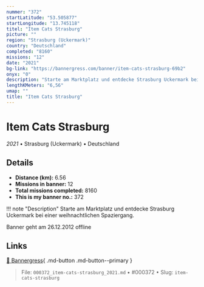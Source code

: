 ```yaml
---
nummer: "372"
startLatitude: "53.505877"
startLongitude: "13.745118"
titel: "Item Cats Strasburg"
picture: ""
region: "Strasburg (Uckermark)"
country: "Deutschland"
completed: "8160"
missions: "12"
date: "2021"
bg-link: "https://bannergress.com/banner/item-cats-strasburg-69b2"
onyx: "0"
description: "Starte am Marktplatz und entdecke Strasburg Uckermark bei einer weihnachtlichen Spaziergang.\n\nBanner geht am 26.12.2012 offline"
lengthKMeters: "6,56"
umap: ""
title: "Item Cats Strasburg"
---
```

# Item Cats Strasburg

*2021* • Strasburg (Uckermark) • Deutschland



## Details
- **Distance (km):** 6.56
- **Missions in banner:** 12
- **Total missions completed:** 8160
- **This is my banner no.:** 372


!!! note "Description"
    Starte am Marktplatz und entdecke Strasburg Uckermark bei einer weihnachtlichen Spaziergang.

Banner geht am 26.12.2012 offline



## Links
[🔗 Bannergress](https://bannergress.com/banner/item-cats-strasburg-69b2){ .md-button .md-button--primary }



> File: `000372_item-cats-strasburg_2021.md` • #000372 • Slug: `item-cats-strasburg`
